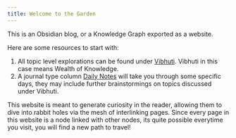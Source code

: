```yaml
---
title: Welcome to the Garden
---
```


This is an Obsidian blog, or a Knowledge Graph exported as a website.

Here are some resources to start with:
1. All topic level explorations can be found under [Vibhuti](Vibhuti/). Vibhuti in this case means Wealth of Knowledge.
2. A journal type column [Daily Notes](Vibhuti/DailyNotes/) will take you through some specific days, they may include further brainstormings on topics discussed under Vibhuti.

This website is meant to generate curiosity in the reader, allowing them to dive into rabbit holes via the mesh of interlinking pages. Since every page in this website is a node linked with other nodes, its quite possible everytime you visit, you will find a new path to travel!

